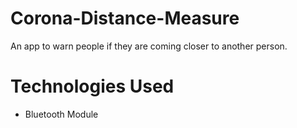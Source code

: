 # Corona-Distance-Measure
An app to warn people if they are coming closer to another person.

# Technologies Used
* Bluetooth Module
